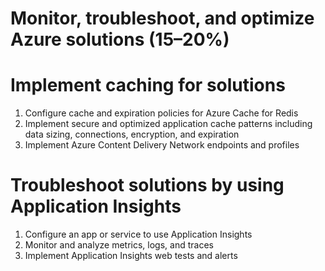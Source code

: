 # Monitor, troubleshoot, and optimize Azure solutions (15–20%)

# Implement caching for solutions
1. Configure cache and expiration policies for Azure Cache for Redis
2. Implement secure and optimized application cache patterns including data sizing, connections, encryption, and expiration
3. Implement Azure Content Delivery Network endpoints and profiles

# Troubleshoot solutions by using Application Insights
1. Configure an app or service to use Application Insights
2. Monitor and analyze metrics, logs, and traces
3. Implement Application Insights web tests and alerts
